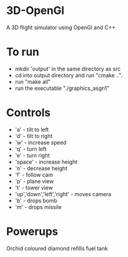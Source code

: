 # 3D-OpenGl
A 3D flight simulator using OpenGl and C++

# To run
* mkdir 'output' in the same directory as src
* cd into output directory and run "cmake ..".
* run "make all"
* run the executable "./graphics_asgn1"

# Controls
* 'a' - tilt to left
* 'd' - tilt to right
* 'w' - increase speed
* 'q' - turn left
* 'e' - turn right
* 'space' - increase height
* 'n' - decrease height
* 'f' - follow cam
* 'p' - plane view
* 't' - tower view
* 'up','down','left','right' - moves camera
* 'b' - drops bomb
* 'm' - drops missile

# Powerups
Orchid coloured diamond refills fuel tank
